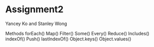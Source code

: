 # Assignment2
Yancey Ko and Stanley Wong

Methods
forEach()
Map()
Filter()
Some()
Every()
Reduce()
Includes()
indexOf()
Push()
lastIndexOf()
Object.keys()
Object.values()

